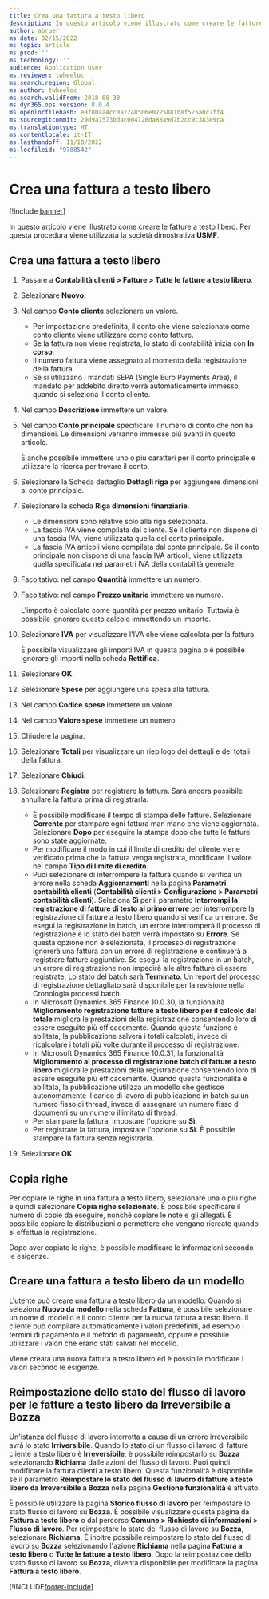 ```yaml
---
title: Crea una fattura a testo libero
description: In questo articolo viene illustrato come creare le fatture a testo libero.
author: abruer
ms.date: 02/15/2022
ms.topic: article
ms.prod: ''
ms.technology: ''
audience: Application User
ms.reviewer: twheeloc
ms.search.region: Global
ms.author: twheeloc
ms.search.validFrom: 2018-08-30
ms.dyn365.ops.version: 8.0.4
ms.openlocfilehash: e8f80aa4cc0a7248506e0725881b8f575a0c7ff4
ms.sourcegitcommit: 29d9a7573bdac004726da88a9d7b2cc9c383e9ca
ms.translationtype: HT
ms.contentlocale: it-IT
ms.lasthandoff: 11/18/2022
ms.locfileid: "9788542"
---
```

# <a name="create-a-free-text-invoice"></a>Crea una fattura a testo libero

[!include [banner](../includes/banner.md)]

In questo articolo viene illustrato come creare le fatture a testo libero. Per questa procedura viene utilizzata la società dimostrativa **USMF**.

## <a name="create-a-free-text-invoice"></a>Crea una fattura a testo libero

1. Passare a **Contabilità clienti \> Fatture \> Tutte le fatture a testo libero**.
2. Selezionare **Nuovo**.
3. Nel campo **Conto cliente** selezionare un valore.

    * Per impostazione predefinita, il conto che viene selezionato come conto cliente viene utilizzare come conto fatture.
    * Se la fattura non viene registrata, lo stato di contabilità inizia con **In corso**.
    * Il numero fattura viene assegnato al momento della registrazione della fattura.
    * Se si utilizzano i mandati SEPA (Single Euro Payments Area), il mandato per addebito diretto verrà automaticamente immesso quando si seleziona il conto cliente.

4. Nel campo **Descrizione** immettere un valore.
5. Nel campo **Conto principale** specificare il numero di conto che non ha dimensioni. Le dimensioni verranno immesse più avanti in questo articolo.

    È anche possibile immettere uno o più caratteri per il conto principale e utilizzare la ricerca per trovare il conto.

6. Selezionare la Scheda dettaglio **Dettagli riga** per aggiungere dimensioni al conto principale.
7. Selezionare la scheda **Riga dimensioni finanziarie**.

    * Le dimensioni sono relative solo alla riga selezionata.
    * La fascia IVA viene compilata dal cliente. Se il cliente non dispone di una fascia IVA, viene utilizzata quella del conto principale.
    * La fascia IVA articoli viene compilata dal conto principale. Se il conto principale non dispone di una fascia IVA articoli, viene utilizzata quella specificata nei parametri IVA della contabilità generale.

8. Facoltativo: nel campo **Quantità** immettere un numero.
9. Facoltativo: nel campo **Prezzo unitario** immettere un numero.

    L'importo è calcolato come quantità per prezzo unitario. Tuttavia è possibile ignorare questo calcolo immettendo un importo.

10. Selezionare **IVA** per visualizzare l'IVA che viene calcolata per la fattura.

    È possibile visualizzare gli importi IVA in questa pagina o è possibile ignorare gli importi nella scheda **Rettifica**.

11. Selezionare **OK**.
12. Selezionare **Spese** per aggiungere una spesa alla fattura.
13. Nel campo **Codice spese** immettere un valore.
14. Nel campo **Valore spese** immettere un numero.
15. Chiudere la pagina.
16. Selezionare **Totali** per visualizzare un riepilogo dei dettagli e dei totali della fattura.
17. Selezionare **Chiudi**.
18. Selezionare **Registra** per registrare la fattura. Sarà ancora possibile annullare la fattura prima di registrarla.

    * È possibile modificare il tempo di stampa delle fatture. Selezionare **Corrente** per stampare ogni fattura man mano che viene aggiornata. Selezionare **Dopo** per eseguire la stampa dopo che tutte le fatture sono state aggiornate.
    * Per modificare il modo in cui il limite di credito del cliente viene verificato prima che la fattura venga registrata, modificare il valore nel campo **Tipo di limite di credito**.
    * Puoi selezionare di interrompere la fattura quando si verifica un errore nella scheda **Aggiornamenti** nella pagina **Parametri contabilità clienti** (**Contabilità clienti > Configurazione > Parametri contabilità clienti**). Seleziona **Sì** per il parametro **Interrompi la registrazione di fatture di testo al primo errore** per interrompere la registrazione di fatture a testo libero quando si verifica un errore. Se esegui la registrazione in batch, un errore interromperà il processo di registrazione e lo stato del batch verrà impostato su **Errore**. Se questa opzione non è selezionata, il processo di registrazione ignorerà una fattura con un errore di registrazione e continuerà a registrare fatture aggiuntive. Se esegui la registrazione in un batch, un errore di registrazione non impedirà alle altre fatture di essere registrate. Lo stato del batch sarà **Terminato**. Un report del processo di registrazione dettagliato sarà disponibile per la revisione nella Cronologia processi batch.
    * In Microsoft Dynamics 365 Finance 10.0.30, la funzionalità **Miglioramento registrazione fatture a testo libero per il calcolo del totale** migliora le prestazioni della registrazione consentendo loro di essere eseguite più efficacemente. Quando questa funzione è abilitata, la pubblicazione salverà i totali calcolati, invece di ricalcolare i totali più volte durante il processo di registrazione. 
    * In Microsoft Dynamics 365 Finance 10.0.31, la funzionalità **Miglioramento al processo di registrazione batch di fatture a testo libero** migliora le prestazioni della registrazione consentendo loro di essere eseguite più efficacemente. Quando questa funzionalità è abilitata, la pubblicazione utilizza un modello che gestisce autonomamente il carico di lavoro di pubblicazione in batch su un numero fisso di thread, invece di assegnare un numero fisso di documenti su un numero illimitato di thread.
    * Per stampare la fattura, impostare l'opzione su **Sì**.
    * Per registrare la fattura, impostare l'opzione su **Sì**. È possibile stampare la fattura senza registrarla.

19. Selezionare **OK**.

## <a name="copy-lines"></a>Copia righe
Per copiare le righe in una fattura a testo libero, selezionare una o più righe e quindi selezionare **Copia righe selezionate**. È possibile specificare il numero di copie da eseguire, nonché copiare le note e gli allegati. È possibile copiare le distribuzioni o permettere che vengano ricreate quando si effettua la registrazione.

Dopo aver copiato le righe, è possibile modificare le informazioni secondo le esigenze.

## <a name="create-a-free-text-invoice-from-a-template"></a>Creare una fattura a testo libero da un modello
L'utente può creare una fattura a testo libero da un modello. Quando si seleziona **Nuovo da modello** nella scheda **Fattura**, è possibile selezionare un nome di modello e il conto cliente per la nuova fattura a testo libero. Il cliente può compilare automaticamente i valori predefiniti, ad esempio i termini di pagamento e il metodo di pagamento, oppure è possibile utilizzare i valori che erano stati salvati nel modello.

Viene creata una nuova fattura a testo libero ed è possibile modificare i valori secondo le esigenze.

## <a name="resetting-the-workflow-status-for-free-text-invoices-from-unrecoverable-to-draft"></a>Reimpostazione dello stato del flusso di lavoro per le fatture a testo libero da Irreversibile a Bozza
Un'istanza del flusso di lavoro interrotta a causa di un errore irreversibile avrà lo stato **Irriversibile**. Quando lo stato di un flusso di lavoro di fatture cliente a testo libero è **Irreversibile**, è possibile reimpostarlo su **Bozza** selezionando **Richiama** dalle azioni del flusso di lavoro. Puoi quindi modificare la fattura clienti a testo libero. Questa funzionalità è disponibile se il parametro **Reimpostare lo stato del flusso di lavoro di fatture a testo libero da Irreversibile a Bozza** nella pagina **Gestione funzionalità** è attivato.

È possibile utilizzare la pagina **Storico flusso di lavoro** per reimpostare lo stato flusso di lavoro su **Bozza**. È possibile visualizzare questa pagina da **Fattura a testo libero** o dal percorso **Comune > Richieste di informazioni > Flusso di lavoro**. Per reimpostare lo stato del flusso di lavoro su **Bozza**, selezionare **Richiama**. È inoltre possibile reimpostare lo stato del flusso di lavoro su **Bozza** selezionando l'azione **Richiama** nella pagina **Fattura a testo libero** o **Tutte le fatture a testo libero**. Dopo la reimpostazione dello stato flusso di lavoro su **Bozza**, diventa disponibile per modificare la pagina **Fattura a testo libero**.



[!INCLUDE[footer-include](../../includes/footer-banner.md)]
